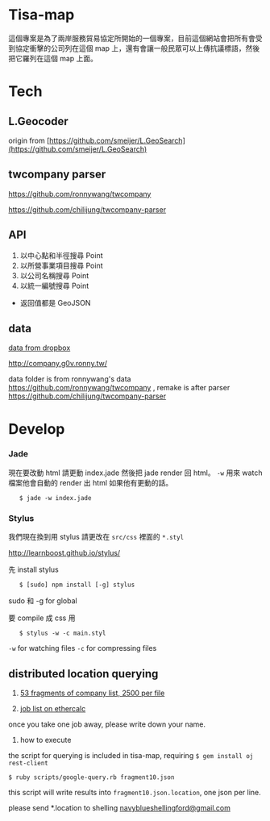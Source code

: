# Tisa-map

這個專案是為了兩岸服務貿易協定所開始的一個專案，目前這個網站會把所有會受到協定衝擊的公司列在這個 map 上，還有會讓一般民眾可以上傳抗議標語，然後把它羅列在這個 map 上面。



# Tech 

## L.Geocoder

origin from [https://github.com/smeijer/L.GeoSearch](https://github.com/smeijer/L.GeoSearch)


## twcompany parser

https://github.com/ronnywang/twcompany

https://github.com/chilijung/twcompany-parser

## API

1. 以中心點和半徑搜尋 Point
1. 以所營事業項目搜尋 Point
1. 以公司名稱搜尋 Point
1. 以統一編號搜尋 Point

* 返回值都是 GeoJSON

## data

[data from dropbox](https://www.dropbox.com/sh/o8uu84oskzcsxnp/Do-TEZcra1)

http://company.g0v.ronny.tw/

data folder is from ronnywang's data https://github.com/ronnywang/twcompany , remake is after parser https://github.com/chilijung/twcompany-parser


# Develop

### Jade

現在要改動 html 請更動 index.jade 然後把 jade render 回 html。
`-w` 用來 watch 檔案他會自動的 render 出 html 如果他有更動的話。

```
   $ jade -w index.jade
```

### Stylus

我們現在換到用 stylus 請更改在 `src/css` 裡面的 `*.styl`

http://learnboost.github.io/stylus/

先 install stylus 

``` 
   $ [sudo] npm install [-g] stylus
```

sudo 和 -g for global

要 compile 成 css 用

```
   $ stylus -w -c main.styl
```

`-w` for watching files
`-c` for compressing files

## distributed location querying

1. [53 fragments of company list, 2500 per file](140.112.20.144/fragments.tar.gz)

1. [job list on ethercalc](https://ethercalc.org/azjnmueldd)

once you take one job away, please write down your name.

1. how to execute

the script for querying is included in tisa-map, requiring `$ gem install oj rest-client`

    $ ruby scripts/google-query.rb fragment10.json

this script will write results into `fragment10.json.location`, one json per line.

please send *.location to shelling <navyblueshellingford@gmail.com>
